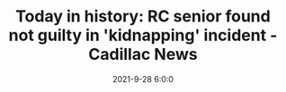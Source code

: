 ---
"title": "Today in history: RC senior found not guilty in 'kidnapping' incident - Cadillac News"
"date": "2021-9-28 6:0:0"
"feed_name": "GOOGLENEWSCONSTRUCTION"
"feed_website": "https://news.google.com/search?q=construction%2Bincident&hl=en-US&gl=US&ceid=US:en"
"feed_rss": "https://news.google.com/rss/search?q=construction%2Bincident&hl=en-US&gl=US&ceid=US:en"
"link": "https://www.cadillacnews.com/news/today-in-history-rc-senior-found-not-guilty-in-kidnapping-incident/article_570ef81c-1fe1-11ec-9128-db64f1391586.html"
"source": "{'href': 'https://www.cadillacnews.com', 'title': 'Cadillac News'}"
"file": "_posts/2021-1-1-0a27ba2e9122974c6c0902faa5326b1e80956c2d.md"
"accident": "0"
"drilling": "0"
"dead": "0"
"injured": "0"
"arrested": "0"
"where": "unknown site"
"place": "unknown place"
---